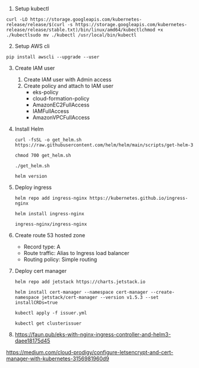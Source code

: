 1. Setup kubectl

```
curl -LO https://storage.googleapis.com/kubernetes-release/release/$(curl -s https://storage.googleapis.com/kubernetes-release/release/stable.txt)/bin/linux/amd64/kubectlchmod +x ./kubectlsudo mv ./kubectl /usr/local/bin/kubectl
```

2. Setup AWS cli

```
pip install awscli --upgrade --user
```

3. Create IAM user

   1. Create IAM user with Admin access
   2. Create policy and attach to IAM user
      - eks-policy
      - cloud-formation-policy
      - AmazonEC2FullAccess
      - IAMFullAccess
      - AmazonVPCFullAccess

4. Install Helm

   ```
   curl -fsSL -o get_helm.sh https://raw.githubusercontent.com/helm/helm/main/scripts/get-helm-3

   chmod 700 get_helm.sh

   ./get_helm.sh

   helm version
   ```

5. Deploy ingress

   ```
   helm repo add ingress-nginx https://kubernetes.github.io/ingress-nginx

   helm install ingress-nginx

   ingress-nginx/ingress-nginx
   ```

6. Create route 53 hosted zone

   - Record type: A
   - Route traffic: Alias to Ingress load balancer
   - Routing policy: Simple routing

7. Deploy cert manager

   ```
   helm repo add jetstack https://charts.jetstack.io

   helm install cert-manager --namespace cert-manager --create-namespace jetstack/cert-manager --version v1.5.3 --set installCRDs=true

   kubectl apply -f issuer.yml

   kubectl get clusterissuer
   ```

8. https://faun.pub/eks-with-nginx-ingress-controller-and-helm3-daee18175d45

https://medium.com/cloud-prodigy/configure-letsencrypt-and-cert-manager-with-kubernetes-3156981960d9
